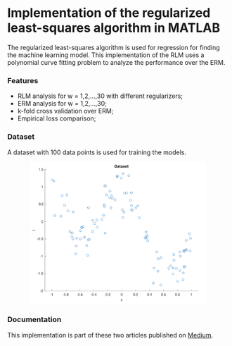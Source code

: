 # Implementation of the regularized least-squares algorithm in MATLAB
The regularized least-squares algorithm is used for regression for finding the machine learning model. This implementation of the RLM uses a polynomial curve fitting problem to analyze the performance over the ERM.

### Features
- RLM analysis for w = 1,2,...,30 with different regularizers;
- ERM analysis for w = 1,2,...,30;
- k-fold cross validation over ERM;
- Empirical loss comparison;


### Dataset
A dataset with 100 data points is used for training the models.
<div align="center">
<img src="/images/dataset.png" width="400px"</img> 
</div>

### Documentation
This implementation is part of these two articles published on [Medium](https://medium.com/@jaimedantas). 

